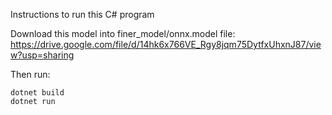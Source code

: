 Instructions to run this C# program

Download this model into finer_model/onnx.model file: 
https://drive.google.com/file/d/14hk6x766VE_Rgy8jqm75DytfxUhxnJ87/view?usp=sharing

Then run:

```
dotnet build
dotnet run
```
